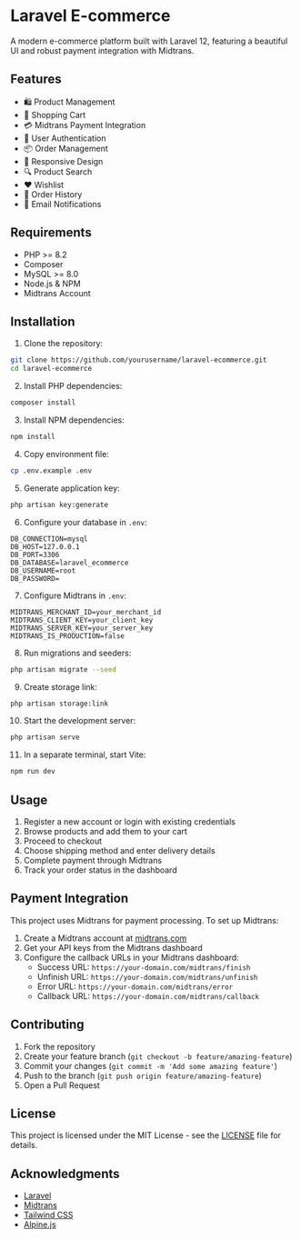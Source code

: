# Laravel E-commerce

A modern e-commerce platform built with Laravel 12, featuring a beautiful UI and robust payment integration with Midtrans.

## Features

-   🛍️ Product Management
-   🛒 Shopping Cart
-   💳 Midtrans Payment Integration
-   👤 User Authentication
-   📦 Order Management
-   📱 Responsive Design
-   🔍 Product Search
-   ❤️ Wishlist
-   📝 Order History
-   📧 Email Notifications

## Requirements

-   PHP >= 8.2
-   Composer
-   MySQL >= 8.0
-   Node.js & NPM
-   Midtrans Account

## Installation

1. Clone the repository:

```bash
git clone https://github.com/yourusername/laravel-ecommerce.git
cd laravel-ecommerce
```

2. Install PHP dependencies:

```bash
composer install
```

3. Install NPM dependencies:

```bash
npm install
```

4. Copy environment file:

```bash
cp .env.example .env
```

5. Generate application key:

```bash
php artisan key:generate
```

6. Configure your database in `.env`:

```
DB_CONNECTION=mysql
DB_HOST=127.0.0.1
DB_PORT=3306
DB_DATABASE=laravel_ecommerce
DB_USERNAME=root
DB_PASSWORD=
```

7. Configure Midtrans in `.env`:

```
MIDTRANS_MERCHANT_ID=your_merchant_id
MIDTRANS_CLIENT_KEY=your_client_key
MIDTRANS_SERVER_KEY=your_server_key
MIDTRANS_IS_PRODUCTION=false
```

8. Run migrations and seeders:

```bash
php artisan migrate --seed
```

9. Create storage link:

```bash
php artisan storage:link
```

10. Start the development server:

```bash
php artisan serve
```

11. In a separate terminal, start Vite:

```bash
npm run dev
```

## Usage

1. Register a new account or login with existing credentials
2. Browse products and add them to your cart
3. Proceed to checkout
4. Choose shipping method and enter delivery details
5. Complete payment through Midtrans
6. Track your order status in the dashboard

## Payment Integration

This project uses Midtrans for payment processing. To set up Midtrans:

1. Create a Midtrans account at [midtrans.com](https://midtrans.com)
2. Get your API keys from the Midtrans dashboard
3. Configure the callback URLs in your Midtrans dashboard:
    - Success URL: `https://your-domain.com/midtrans/finish`
    - Unfinish URL: `https://your-domain.com/midtrans/unfinish`
    - Error URL: `https://your-domain.com/midtrans/error`
    - Callback URL: `https://your-domain.com/midtrans/callback`

## Contributing

1. Fork the repository
2. Create your feature branch (`git checkout -b feature/amazing-feature`)
3. Commit your changes (`git commit -m 'Add some amazing feature'`)
4. Push to the branch (`git push origin feature/amazing-feature`)
5. Open a Pull Request

## License

This project is licensed under the MIT License - see the [LICENSE](LICENSE) file for details.

## Acknowledgments

-   [Laravel](https://laravel.com)
-   [Midtrans](https://midtrans.com)
-   [Tailwind CSS](https://tailwindcss.com)
-   [Alpine.js](https://alpinejs.dev)
